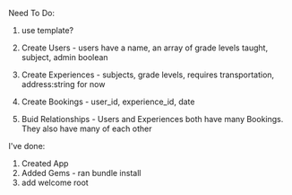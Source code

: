 Need To Do:

1. use template?
2. Create Users - users have a name, an array of grade levels taught, subject, admin boolean 
3. Create Experiences - subjects, grade levels, requires transportation, address:string for now
4. Create Bookings - user_id, experience_id, date

5. Buid Relationships - Users and Experiences both have many Bookings. They also have many of each other 


I've done: 
1. Created App
2. Added Gems - ran bundle install 
3. add welcome root